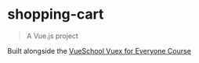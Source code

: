 # shopping-cart

> A Vue.js project

Built alongside the [VueSchool Vuex for Everyone Course](https://vueschool.io/courses/vuex-for-everyone)